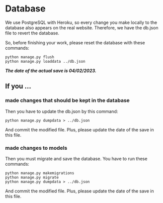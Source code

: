 # Database

We use PostgreSQL with Heroku, so every change you make locally to the database also appears on the real website. Therefore, we have the db.json file to revert the database.

So, before finishing your work, please reset the database with these commands:

```
python manage.py flush
python manage.py loaddata ../db.json
```

***The date of the actual save is 04/02/2023.***


## If you ...

### made changes that should be kept in the database

Then you have to update the db.json by this command:

```
python manage.py dumpdata > ../db.json
```

And commit the modified file. Plus, please update the date of the save in this file.

### made changes to models

Then you must migrate and save the database. You have to run these commands:

```
python manage.py makemigrations
python manage.py migrate
python manage.py dumpdata > ../db.json
```

And commit the modified file. Plus, please update the date of the save in this file.
